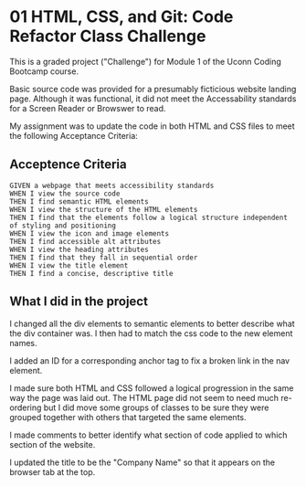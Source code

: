 # 01 HTML, CSS, and Git: Code Refactor Class Challenge

This is a graded project ("Challenge") for Module 1 of the Uconn Coding Bootcamp course.  

Basic source code was provided for a presumably ficticious website landing page.  Although it was functional, it did not meet the Accessability standards for a Screen Reader or Browswer to read.

My assignment was to update the code in both HTML and CSS files to meet the following Acceptance Criteria:

## Acceptence Criteria

```
GIVEN a webpage that meets accessibility standards
WHEN I view the source code
THEN I find semantic HTML elements
WHEN I view the structure of the HTML elements
THEN I find that the elements follow a logical structure independent of styling and positioning
WHEN I view the icon and image elements
THEN I find accessible alt attributes
WHEN I view the heading attributes
THEN I find that they fall in sequential order
WHEN I view the title element
THEN I find a concise, descriptive title
```

## What I did in the project

I changed all the div elements to semantic elements to better describe what the div container was.  I then had to match the css code to the new element names.  

I added an ID for a corresponding anchor tag to fix a broken link in the nav element.

I made sure both HTML and CSS followed a logical progression in the same way the page was laid out.  The HTML page did not seem to need much re-ordering but I did move some groups of classes to be sure they were grouped together with others that targeted the same elements.

I made comments to better identify what section of code applied to which section of the website.

I updated the title to be the "Company Name" so that it appears on the browser tab at the top.

